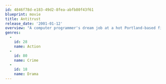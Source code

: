 ```yaml
---
id: 4846f78d-e183-49d2-8fea-abfb80f43f61
blueprint: movie
title: Antitrust
release_date: '2001-01-12'
overview: "A computer programmer's dream job at a hot Portland-based firm turns nightmarish when he discovers his boss has a secret and ruthless means of dispatching anti-trust problems."
genres:
  -
    id: 28
    name: Action
  -
    id: 80
    name: Crime
  -
    id: 18
    name: Drama
---
```

